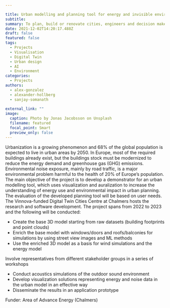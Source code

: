 ```yaml
---

title: Urban modelling and planning tool for energy and invisible environmental factors using AI methods
subtitle: 
summary: To plan, build or renovate cities, engineers and decision makers need tools and workflows that are compartmentalized and work ad-hoc without correlating different parameters. To tackle these problems and enable environmental assessment and policy analysis, this project aims to create an urban modeling planning tool for the energy demand of buildings and the invisible environmental factors of noise and wind. The project will .  *	provide a basis for scenario analysis of any urban area in Sweden.  *	use AI/ML to enrich existing models .  *	make the toolsets readily available, and.  *	enable improved visualization and communication or results.
date: 2021-12-02T14:20:17.488Z
draft: false
featured: false
tags:
  - Projects
  - Visualisation
  - Digital Twin
  - Urban design
  - AI
  - Environment
categories:
  - Projects
authors:
  - alex-gonzalez
  - alexander-hollberg
  - sanjay-somanath
  
external_link: ""
image:
  caption: Photo by Jonas Jacobsson on Unsplash
  filename: featured
  focal_point: Smart
  preview_only: false
---
```

Urbanization is a growing phenomenon and 68% of the global population is expected to live in urban areas by 2050. In Europe, most of the required buildings already exist, but the buildings stock must be modernized to reduce the energy demand and greenhouse gas (GHG) emissions. Environmental noise exposure, mainly by road traffic, is a major environmental problem harmful to the health of 20% of Europe’s population.  
The main objective of the project is to develop a demonstrator for an urban modelling tool, which uses visualization and auralization to increase the understanding of energy use and environmental impact in urban planning. The evaluation of the developed planning tool will be based on user needs. The Vinnova-funded Digital Twin Cities Centre at Chalmers hosts the research and software development. 
The project spans from 2022 to 2023 and the following will be conducted:
*	Create the base 3D model starting from raw datasets (building footprints and point clouds)
*	Enrich the base model with windows/doors and roofs/balconies for simulations by using street view images and ML methods 
*	 Use the enriched 3D model as a basis for wind simulations and the energy model


Involve representatives from different stakeholder groups in a series of workshops
*	Conduct acoustics simulations of the outdoor sound environment
*	Develop visualization solutions representing energy and noise data in the urban model in an effective way
*	Disseminate the results in an application prototype 

Funder: Area of Advance Energy (Chalmers)
